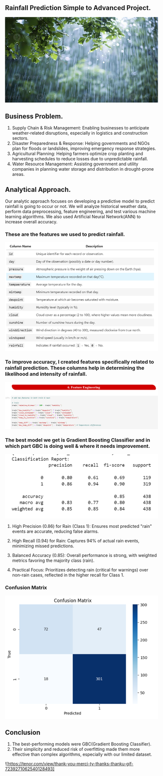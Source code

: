 ## Rainfall Prediction Simple to Advanced Project.
![image alt](https://github.com/OneBlack333/Images/blob/e7dc7aff46feb10c7f2a8dea44f96492fdb38630/AI%20generated%20Beautiful%20rain%20day%20view.jpg)

## Business Problem.
1) Supply Chain & Risk Management: Enabling businesses to anticipate weather-related disruptions, especially in logistics and construction sectors.
2) Disaster Preparedness & Response: Helping governments and NGOs plan for floods or landslides, improving emergency response strategies.
3) Agricultural Planning: Helping farmers optimize crop planting and harvesting schedules to reduce losses due to unpredictable rainfall.
4) Water Resource Management: Assisting government and utility companies in planning water storage and distribution in drought-prone areas.

## Analytical Approach.
Our analytic approach focuses on developing a predictive model to predict rainfall is going to occur or not. We will analyze historical weather data, perform data preprocessing, feature engineering, and test various machine learning algorithms. We also used Artificial Neural Network(ANN) to increase overall accuracy.

### These are the features we used to predict rainfall.
![image alt](https://github.com/OneBlack333/Images/blob/272c72d90717fa4eebbb5ae13a274ddfe9e07c3a/rain_column.png)

### To improve accuracy, I created features specifically related to rainfall prediction. These columns help in determining the likelihood and intensity of rainfall.
![image alt](https://github.com/OneBlack333/Images/blob/272c72d90717fa4eebbb5ae13a274ddfe9e07c3a/rain%20feature%20engineeering.png)

### The best model we get is Gradient Boosting Classifier and in which part GBC is doing well & where it needs improvement.
![image alt](https://github.com/OneBlack333/Images/blob/272c72d90717fa4eebbb5ae13a274ddfe9e07c3a/rain%20classification%20report.png)

1) High Precision (0.86) for Rain (Class 1): Ensures most predicted "rain" events are accurate, reducing false alarms.

2) High Recall (0.94) for Rain: Captures 94% of actual rain events, minimizing missed predictions.

3) Balanced Accuracy (0.85): Overall performance is strong, with weighted metrics favoring the majority class (rain).

4) Practical Focus: Prioritizes detecting rain (critical for warnings) over non-rain cases, reflected in the higher recall for Class 1.

### Confusion Matrix
![image alt](https://github.com/OneBlack333/Images/blob/272c72d90717fa4eebbb5ae13a274ddfe9e07c3a/rain_confusion_matrix.png)

## Conclusion
1) The best-performing models were GBC(Gradient Boosting Classifier).
2) Their simplicity and reduced risk of overfitting made them more effective than complex algorithms, especially with our limited dataset.

![https://tenor.com/view/thank-you-merci-ty-thanks-thanku-gif-7239271062540128493]
